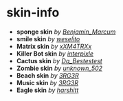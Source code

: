 # skin-info
* **sponge skin** *by [Benjamin_Marcum](https://forum.codergautam.dev/u/Benjamin_Marcum)*
* **smile skin** *by [weselito](https://forum.codergautam.dev/u/weselito)*
* **Matrix skin** *by [xXM4TRXx](https://forum.codergautam.dev/u/xXM4TRXx)*
* **Killer Bot skin** *by [interpixle](https://forum.codergautam.dev/u/interpixle)*
* **Cactus skin** *by [Da_Bestestest](https://forum.codergautam.dev/u/Da_Bestestest)*
* **Zombie skin** *by [unknown_502](https://forum.codergautam.dev/u/unknown_502)*
* **Beach skin** *by [3RG3R](https://forum.codergautam.dev/u/3RG3R)*
* **Music skin** *by [3RG3R](https://forum.codergautam.dev/u/3RG3R)*
* **Eagle skin** *by [harshitt](https://forum.codergautam.dev/u/harshitt)*
